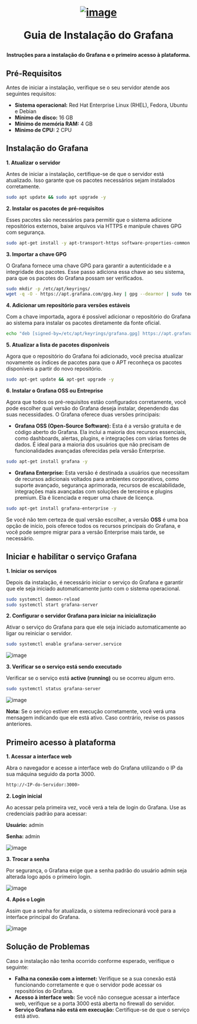 <h1 align="center">

[![image](https://github.com/user-attachments/assets/012db8db-ae41-4a8e-b510-89886de09a2d)](https://grafana.com/)

Guia de Instalação do Grafana

</h1>

<h4 align="center">

Instruções para a instalação do Grafana e o primeiro acesso à plataforma.

</h4>

## Pré-Requisitos

Antes de iniciar a instalação, verifique se o seu servidor atende aos seguintes requisitos:

- **Sistema operacional:** Red Hat Enterprise Linux (RHEL), Fedora, Ubuntu e Debian
- **Mínimo de disco:** 16 GB
- **Mínimo de memória RAM:** 4 GB
- **Mínimo de CPU:** 2 CPU


## Instalação do Grafana

**1. Atualizar o servidor**

Antes de iniciar a instalação, certifique-se de que o servidor está atualizado. Isso garante que os pacotes necessários sejam instalados corretamente.
```bash
sudo apt update && sudo apt upgrade -y
```

**2. Instalar os pacotes de pré-requisitos**

Esses pacotes são necessários para permitir que o sistema adicione repositórios externos, baixe arquivos via HTTPS e manipule chaves GPG com segurança.
```bash
sudo apt-get install -y apt-transport-https software-properties-common wget
```

**3. Importar a chave GPG**

O Grafana fornece uma chave GPG para garantir a autenticidade e a integridade dos pacotes. Esse passo adiciona essa chave ao seu sistema, para que os pacotes do Grafana possam ser verificados.
```bash
sudo mkdir -p /etc/apt/keyrings/
wget -q -O - https://apt.grafana.com/gpg.key | gpg --dearmor | sudo tee /etc/apt/keyrings/grafana.gpg > /dev/null
```

**4. Adicionar um repositório para versões estáveis**

Com a chave importada, agora é possível adicionar o repositório do Grafana ao sistema para instalar os pacotes diretamente da fonte oficial.
```bash
echo "deb [signed-by=/etc/apt/keyrings/grafana.gpg] https://apt.grafana.com stable main" | sudo tee -a /etc/apt/sources.list.d/grafana.list
```

**5. Atualizar a lista de pacotes disponíveis**

Agora que o repositório do Grafana foi adicionado, você precisa atualizar novamente os índices de pacotes para que o APT reconheça os pacotes disponíveis a partir do novo repositório.
```bash
sudo apt-get update && apt-get upgrade -y
```

**6. Instalar o Grafana OSS ou Entreprise**

Agora que todos os pré-requisitos estão configurados corretamente, você pode escolher qual versão do Grafana deseja instalar, dependendo das suas necessidades. O Grafana oferece duas versões principais:

- **Grafana OSS (Open-Source Software):** Esta é a versão gratuita e de código aberto do Grafana. Ela inclui a maioria dos recursos essenciais, como dashboards, alertas, plugins, e integrações com várias fontes de dados. É ideal para a maioria dos usuários que não precisam de funcionalidades avançadas oferecidas pela versão Enterprise.

```bash
sudo apt-get install grafana -y
```

- **Grafana Enterprise:** Esta versão é destinada a usuários que necessitam de recursos adicionais voltados para ambientes corporativos, como suporte avançado, segurança aprimorada, recursos de escalabilidade, integrações mais avançadas com soluções de terceiros e plugins premium. Ela é licenciada e requer uma chave de licença.

```bash
sudo apt-get install grafana-enterprise -y
```

Se você não tem certeza de qual versão escolher, a versão **OSS** é uma boa opção de início, pois oferece todos os recursos principais do Grafana, e você pode sempre migrar para a versão Enterprise mais tarde, se necessário.

## Iniciar e habilitar o serviço Grafana

**1. Iniciar os serviços**

Depois da instalação, é necessário iniciar o serviço do Grafana e garantir que ele seja iniciado automaticamente junto com o sistema operacional.
```bash
sudo systemctl daemon-reload
sudo systemctl start grafana-server
```

**2. Configurar o servidor Grafana para iniciar na inicialização**

Ativar o serviço do Grafana para que ele seja iniciado automaticamente ao ligar ou reiniciar o servidor.
```bash
sudo systemctl enable grafana-server.service
```

![image](https://github.com/user-attachments/assets/a23bbd1d-7f2e-4a15-87f3-3064cba765b7)

**3. Verificar se o serviço está sendo executado**

Verificar se o serviço está **active (running)** ou se ocorreu algum erro.
```bash
sudo systemctl status grafana-server
```

![image](https://github.com/user-attachments/assets/7d6ac3b6-c8b6-4001-a7cd-c9c32473f744)

**Nota:** Se o serviço estiver em execução corretamente, você verá uma mensagem indicando que ele está ativo. Caso contrário, revise os passos anteriores.


## Primeiro acesso à plataforma

**1. Acessar a interface web**

Abra o navegador e acesse a interface web do Grafana utilizando o IP da sua máquina seguido da porta 3000.
```bash
http://<IP-do-Servidor:3000>
```

**2. Login inicial**

Ao acessar pela primeira vez, você verá a tela de login do Grafana. Use as credenciais padrão para acessar:

**Usuário:** admin

**Senha:** admin

![image](https://github.com/user-attachments/assets/fa85656b-8335-4a6e-a53a-16b5514b56b6)

**3. Trocar a senha**

Por segurança, o Grafana exige que a senha padrão do usuário admin seja alterada logo após o primeiro login.

![image](https://github.com/user-attachments/assets/356056b6-8854-47cc-99be-6ca8de42c5f1)


**4. Após o Login**

Assim que a senha for atualizada, o sistema redirecionará você para a interface principal do Grafana.

![image](https://github.com/user-attachments/assets/8388280c-41cf-42b7-90f3-ff09c2c37c2b)


## Solução de Problemas
Caso a instalação não tenha ocorrido conforme esperado, verifique o seguinte:

- **Falha na conexão com a internet:** Verifique se a sua conexão está funcionando corretamente e que o servidor pode acessar os repositórios do Grafana.
- **Acesso à interface web:** Se você não consegue acessar a interface web, verifique se a porta 3000 está aberta no firewall do servidor.
- **Serviço Grafana não está em execução:** Certifique-se de que o serviço está ativo.

